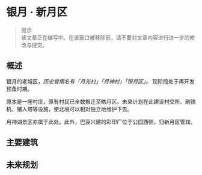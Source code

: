 # 银月 · 新月区

> 提示  
  该文章正在编写中。在该窗口被移除前，请不要对文章内容进行进一步的修改与提交。

## 概述

银月的老城区，*历史曾用名有「月光村」「月神村」「银月区」。* 现阶段处于再开发预备时期。

原本是一座村庄，原有村民已全数搬迁至皓月区。未来计划在此建设村交所、刷铁机、猪人塔等设施，使北境可以相对独立地维护下去。

月神湖景区亦属于此处。此外，巴豆兴建的彩印厂位于公园西侧，归新月区管辖。

## 主要建筑


## 未来规划

